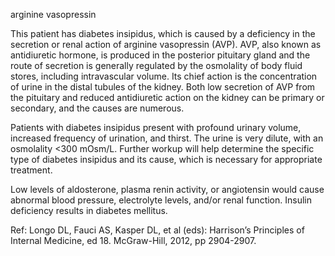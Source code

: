 arginine vasopressin

This patient has diabetes insipidus, which is caused by a deficiency in the secretion or renal action of arginine vasopressin (AVP). AVP, also known as antidiuretic hormone, is produced in the posterior pituitary gland and the route of secretion is generally regulated by the osmolality of body fluid stores, including intravascular volume. Its chief action is the concentration of urine in the distal tubules of the kidney. Both low secretion of AVP from the pituitary and reduced antidiuretic action on the kidney can be primary or secondary, and the causes are numerous.

Patients with diabetes insipidus present with profound urinary volume, increased frequency of urination, and thirst. The urine is very dilute, with an osmolality <300 mOsm/L. Further workup will help determine the specific type of diabetes insipidus and its cause, which is necessary for appropriate treatment.

Low levels of aldosterone, plasma renin activity, or angiotensin would cause abnormal blood pressure, electrolyte levels, and/or renal function. Insulin deficiency results in diabetes mellitus.

Ref:  Longo DL, Fauci AS, Kasper DL, et al (eds): Harrison’s Principles of Internal Medicine, ed 18. McGraw-Hill, 2012, pp 2904-2907.